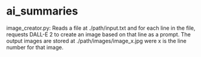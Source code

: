 # ai_summaries



image_creator.py: Reads a file at ./path/input.txt and for each line in the file, requests DALL-E 2 to create an image based on that line as a prompt. The output images are stored at ./path/images/image_x.jpg were x is the line number for that image.
